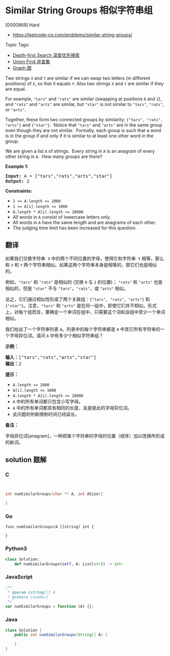 # Similar String Groups 相似字符串组

[0000869] Hard

- https://leetcode-cn.com/problems/similar-string-groups/

Topic Tags:

- [Depth-first Search 深度优先搜索](https://leetcode-cn.com/tag/depth-first-search/)
- [Union Find 并查集](https://leetcode-cn.com/tag/union-find/)
- [Graph 图](https://leetcode-cn.com/tag/graph/)

Two strings `X` and `Y` are similar if we can swap two letters (in different positions) of `X`, so that it equals `Y`. Also two strings `X` and `Y` are similar if they are equal.

For example, `"tars"` and `"rats"` are similar (swapping at positions `0` and `2`), and `"rats"` and `"arts"` are similar, but `"star"` is not similar to `"tars"`, `"rats"`, or `"arts"`.

Together, these form two connected groups by similarity: `{"tars", "rats", "arts"}` and `{"star"}`.  Notice that `"tars"` and `"arts"` are in the same group even though they are not similar.  Formally, each group is such that a word is in the group if and only if it is similar to at least one other word in the group.

We are given a list `A` of strings.  Every string in `A` is an anagram of every other string in `A`.  How many groups are there?

**Example 1:**

<pre><strong>Input:</strong> A = ["tars","rats","arts","star"]
<strong>Output:</strong> 2
</pre>

**Constraints:**

- `1 <= A.length <= 2000`
- `1 <= A[i].length <= 1000`
- `A.length * A[i].length <= 20000`
- All words in `A` consist of lowercase letters only.
- All words in `A` have the same length and are anagrams of each other.
- The judging time limit has been increased for this question.

## 翻译

如果我们交换字符串  `X` 中的两个不同位置的字母，使得它和字符串  `Y` 相等，那么称 `X` 和 `Y` 两个字符串相似。如果这两个字符串本身是相等的，那它们也是相似的。

例如，`"tars"` 和 `"rats"` 是相似的 (交换 `0` 与 `2` 的位置)； `"rats"` 和 `"arts"` 也是相似的，但是 `"star"` 不与 `"tars"`，`"rats"`，或 `"arts"` 相似。

总之，它们通过相似性形成了两个关联组：`{"tars", "rats", "arts"}` 和 `{"star"}`。注意，`"tars"` 和 `"arts"` 是在同一组中，即使它们并不相似。形式上，对每个组而言，要确定一个单词在组中，只需要这个词和该组中至少一个单词相似。

我们给出了一个字符串列表 `A`。列表中的每个字符串都是 `A` 中其它所有字符串的一个字母异位词。请问 `A` 中有多少个相似字符串组？

**示例：**

<pre><strong>输入：</strong>["tars","rats","arts","star"]
<strong>输出：</strong>2</pre>

**提示：**

- `A.length <= 2000`
- `A[i].length <= 1000`
- `A.length * A[i].length <= 20000`
- `A` 中的所有单词都只包含小写字母。
- `A` 中的所有单词都具有相同的长度，且是彼此的字母异位词。
- 此问题的判断限制时间已经延长。

**备注：**

字母异位词\[anagram\]，一种把某个字符串的字母的位置（顺序）加以改换所形成的新词。

## solution 题解

### C

```c


int numSimilarGroups(char ** A, int ASize){

}


```

### Go

```golang
func numSimilarGroups(A []string) int {

}
```

### Python3

```python
class Solution:
    def numSimilarGroups(self, A: List[str]) -> int:

```

### JavaScript

```javascript
/**
 * @param {string[]} A
 * @return {number}
 */
var numSimilarGroups = function (A) {};
```

### Java

```java
class Solution {
    public int numSimilarGroups(String[] A) {

    }
}
```
